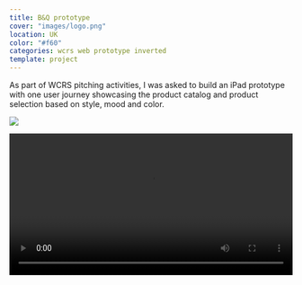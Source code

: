 ```yaml
---
title: B&Q prototype
cover: "images/logo.png"
location: UK
color: "#f60"
categories: wcrs web prototype inverted
template: project
---
```


As part of WCRS pitching activities, I was asked to build an iPad prototype with one user journey showcasing the product catalog and product selection based on style, mood and color.

![](/work/bandq/images/1.jpg)

<video width="100%" controls>
    <source src="/work/bandq/images/bandq.mp4" type="video/mp4" />
</video>
